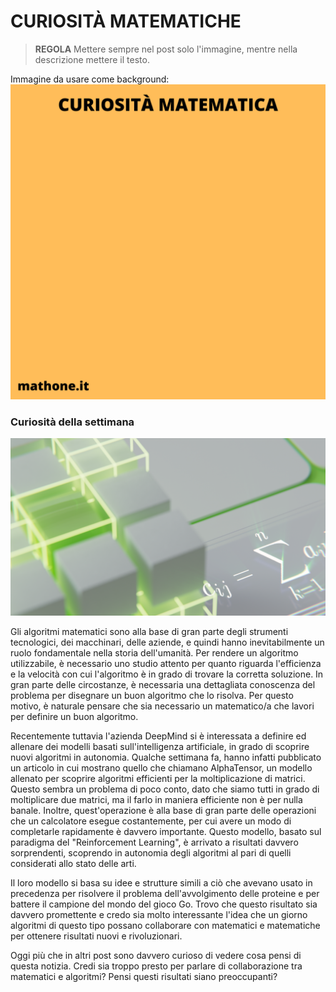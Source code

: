 # CURIOSITÀ MATEMATICHE

>**REGOLA** Mettere sempre nel post solo l'immagine, mentre nella descrizione mettere il testo.

Immagine da usare come background:
![Template curiosità](templateCuriosita.png)

### Curiosità della settimana

![Alpha Tensor](alphaTensor.png)

Gli algoritmi matematici sono alla base di gran parte degli strumenti tecnologici, dei macchinari, delle aziende, e quindi hanno inevitabilmente un ruolo fondamentale nella storia dell'umanità. Per rendere un algoritmo utilizzabile, è necessario uno studio attento per quanto riguarda l'efficienza e la velocità con cui l'algoritmo è in grado di trovare la corretta soluzione. In gran parte delle circostanze, è necessaria una dettagliata conoscenza del problema per disegnare un buon algoritmo che lo risolva. Per questo motivo, è naturale pensare che sia necessario un matematico/a che lavori per definire un buon algoritmo.

Recentemente tuttavia l'azienda DeepMind si è interessata a definire ed allenare dei modelli basati sull'intelligenza artificiale, in grado di scoprire nuovi algoritmi in autonomia. Qualche settimana fa, hanno infatti pubblicato un articolo in cui mostrano quello che chiamano AlphaTensor, un modello allenato per scoprire algoritmi efficienti per la moltiplicazione di matrici. Questo sembra un problema di poco conto, dato che siamo tutti in grado di moltiplicare due matrici, ma il farlo in maniera efficiente non è per nulla banale. Inoltre, quest'operazione è alla base di gran parte delle operazioni che un calcolatore esegue costantemente, per cui avere un modo di completarle rapidamente è davvero importante. Questo modello, basato sul paradigma del "Reinforcement Learning", è arrivato a risultati davvero sorprendenti, scoprendo in autonomia degli algoritmi al pari di quelli considerati allo stato delle arti. 

Il loro modello si basa su idee e strutture simili a ciò che avevano usato in precedenza per risolvere il problema dell'avvolgimento delle proteine e per battere il campione del mondo del gioco Go. Trovo che questo risultato sia davvero promettente e credo sia molto interessante l'idea che un giorno algoritmi di questo tipo possano collaborare con matematici e matematiche per ottenere risultati nuovi e rivoluzionari.

Oggi più che in altri post sono davvero curioso di vedere cosa pensi di questa notizia. Credi sia troppo presto per parlare di collaborazione tra matematici e algoritmi? Pensi questi risultati siano preoccupanti?